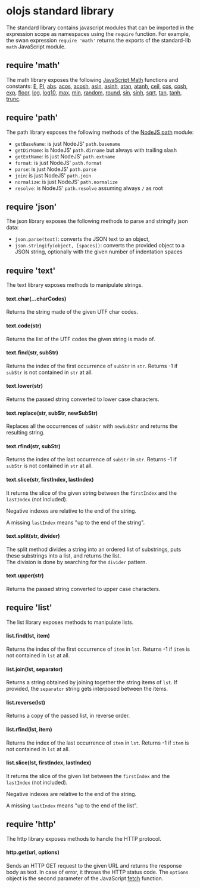 olojs standard library
================================================================================

The standard library contains javascript modules that can be imported in the
expression scope as namespaces using the `require` function. For example,
the swan expression `require 'math'` returns the exports of the standard-lib
`math` JavaScript module.


require 'math'
--------------------------------------------------------------------------------
The math library exposes the following [JavaScript Math](https://developer.mozilla.org/en-US/docs/Web/JavaScript/Reference/Global_Objects/Math)
functions and constants:
[E](https://developer.mozilla.org/en-US/docs/Web/JavaScript/Reference/Global_Objects/Math/E),
[PI](https://developer.mozilla.org/en-US/docs/Web/JavaScript/Reference/Global_Objects/Math/PI),
[abs](https://developer.mozilla.org/en-US/docs/Web/JavaScript/Reference/Global_Objects/Math/max).
[acos](https://developer.mozilla.org/en-US/docs/Web/JavaScript/Reference/Global_Objects/Math/acos),
[acosh](https://developer.mozilla.org/en-US/docs/Web/JavaScript/Reference/Global_Objects/Math/acosh),
[asin](https://developer.mozilla.org/en-US/docs/Web/JavaScript/Reference/Global_Objects/Math/asin),
[asinh](https://developer.mozilla.org/en-US/docs/Web/JavaScript/Reference/Global_Objects/Math/asinh),
[atan](https://developer.mozilla.org/en-US/docs/Web/JavaScript/Reference/Global_Objects/Math/atan),
[atanh](https://developer.mozilla.org/en-US/docs/Web/JavaScript/Reference/Global_Objects/Math/atanh),
[ceil](https://developer.mozilla.org/en-US/docs/Web/JavaScript/Reference/Global_Objects/Math/ceil),
[cos](https://developer.mozilla.org/en-US/docs/Web/JavaScript/Reference/Global_Objects/Math/cos),
[cosh](https://developer.mozilla.org/en-US/docs/Web/JavaScript/Reference/Global_Objects/Math/cosh),
[exp](https://developer.mozilla.org/en-US/docs/Web/JavaScript/Reference/Global_Objects/Math/exp),
[floor](https://developer.mozilla.org/en-US/docs/Web/JavaScript/Reference/Global_Objects/Math/floor),
[log](https://developer.mozilla.org/en-US/docs/Web/JavaScript/Reference/Global_Objects/Math/log),
[log10](https://developer.mozilla.org/en-US/docs/Web/JavaScript/Reference/Global_Objects/Math/log10),
[max](https://developer.mozilla.org/en-US/docs/Web/JavaScript/Reference/Global_Objects/Math/max),
[min](https://developer.mozilla.org/en-US/docs/Web/JavaScript/Reference/Global_Objects/Math/min),
[random](https://developer.mozilla.org/en-US/docs/Web/JavaScript/Reference/Global_Objects/Math/random),
[round](https://developer.mozilla.org/en-US/docs/Web/JavaScript/Reference/Global_Objects/Math/round),
[sin](https://developer.mozilla.org/en-US/docs/Web/JavaScript/Reference/Global_Objects/Math/sin),
[sinh](https://developer.mozilla.org/en-US/docs/Web/JavaScript/Reference/Global_Objects/Math/sinh),
[sqrt](https://developer.mozilla.org/en-US/docs/Web/JavaScript/Reference/Global_Objects/Math/sqrt),
[tan](https://developer.mozilla.org/en-US/docs/Web/JavaScript/Reference/Global_Objects/Math/tan),
[tanh](https://developer.mozilla.org/en-US/docs/Web/JavaScript/Reference/Global_Objects/Math/tanh),
[trunc](https://developer.mozilla.org/en-US/docs/Web/JavaScript/Reference/Global_Objects/Math/trunc).


require 'path'
--------------------------------------------------------------------------------
The path library exposes the following methods of the [NodeJS path](https://nodejs.org/api/path.html) module:

* `getBaseName`: is just NodeJS' `path.basename`
* `getDirName`: is NodeJS' `path.dirname` but always with trailing slash
* `getExtName`: is just NodeJS' `path.extname`
* `format`: is just NodeJS' `path.format`
* `parse`: is just NodeJS' `path.parse`
* `join`: is just NodeJS' `path.join`
* `normalize`: is just NodeJS' `path.normalize`
* `resolve`: is NodeJS' `path.resolve` assuming always `/` as root


require 'json'
--------------------------------------------------------------------------------
The json library exposes the following methods to parse and stringify json data:

* `json.parse(text)`: converts the JSON text to an object,
* `json.stringify(object, [spaces])`: converts the provided object to a JSON
  string, optionally with the given number of indentation spaces


require 'text'
--------------------------------------------------------------------------------
The text library exposes methods to manipulate strings.

#### text.char(...charCodes)
Returns the string made of the given UTF char codes.

#### text.code(str)
Returns the list of the UTF codes the given string is made of.

#### text.find(str, subStr)
Returns the index of the first occurrence of `subStr` in `str`.
Returns -1 if `subStr` is not contained in `str` at all.

#### text.lower(str)
Returns the passed string converted to lower case characters.

#### text.replace(str, subStr, newSubStr)
Replaces all the occurrences of `subStr` with `newSubStr` and returns the
resulting string.

#### text.rfind(str, subStr)
Returns the index of the last occurrence of `subStr` in `str`.
Returns -1 if `subStr` is not contained in `str` at all.

#### text.slice(str, firstIndex, lastIndex)
It returns the slice of the given string between the `firstIndex` and the
`lastIndex` (not included).

Negative indexes are relative to the end of the string.

A missing `lastIndex` means "up to the end of the string".

#### text.split(str, divider)
The split method divides a string into an ordered list of substrings, puts these
substrings into a list, and returns the list.  
The division is done by searching for the `divider` pattern.

#### text.upper(str)
Returns the passed string converted to upper case characters.


require 'list'
--------------------------------------------------------------------------------
The list library exposes methods to manipulate lists.

#### list.find(lst, item)
Returns the index of the first occurrence of `item` in `lst`.
Returns -1 if `item` is not contained in `lst` at all.

#### list.join(lst, separator)
Returns a string obtained by joining together the string items of `lst`.
If provided, the `separator` string gets interposed between the items.

#### list.reverse(lst)
Returns a copy of the passed list, in reverse order.

#### list.rfind(lst, item)
Returns the index of the last occurrence of `item` in `lst`.
Returns -1 if `item` is not contained in `lst` at all.

#### list.slice(lst, firstIndex, lastIndex)
It returns the slice of the given list between the `firstIndex` and the
`lastIndex` (not included).

Negative indexes are relative to the end of the string.

A missing `lastIndex` means "up to the end of the list".


require 'http'
--------------------------------------------------------------------------------
The http library exposes methods to handle the HTTP protocol.

#### http.get(url, options)
Sends an HTTP GET request to the given URL and returns the response body as
text.
In case of error, it throws the HTTP status code.
The `options` object is the second parameter of the JavaScript
[fetch](https://developer.mozilla.org/en-US/docs/Web/API/WindowOrWorkerGlobalScope/fetch)
function.
